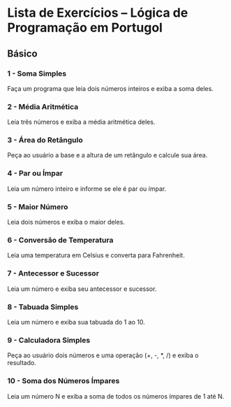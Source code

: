 # Lista de Exercícios – Lógica de Programação em Portugol

## Básico

### 1 - Soma Simples

Faça um programa que leia dois números inteiros e exiba a soma deles.

### 2 - Média Aritmética

Leia três números e exiba a média aritmética deles.

### 3 - Área do Retângulo

Peça ao usuário a base e a altura de um retângulo e calcule sua área.

### 4 - Par ou Ímpar

Leia um número inteiro e informe se ele é par ou ímpar.

### 5 - Maior Número

Leia dois números e exiba o maior deles.

### 6 - Conversão de Temperatura

Leia uma temperatura em Celsius e converta para Fahrenheit.

### 7 - Antecessor e Sucessor

Leia um número e exiba seu antecessor e sucessor.

### 8 - Tabuada Simples

Leia um número e exiba sua tabuada do 1 ao 10.

### 9 - Calculadora Simples

Peça ao usuário dois números e uma operação (+, -, \*, /) e exiba o resultado.

### 10 - Soma dos Números Ímpares

Leia um número N e exiba a soma de todos os números ímpares de 1 até N.

